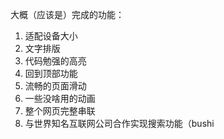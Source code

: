 大概（应该是）完成的功能：

1. 适配设备大小
2. 文字排版
3. 代码勉强的高亮
4. 回到顶部功能
5. 流畅的页面滑动
6. 一些没啥用的动画
7. 整个网页完整串联
8. 与世界知名互联网公司合作实现搜索功能（bushi

